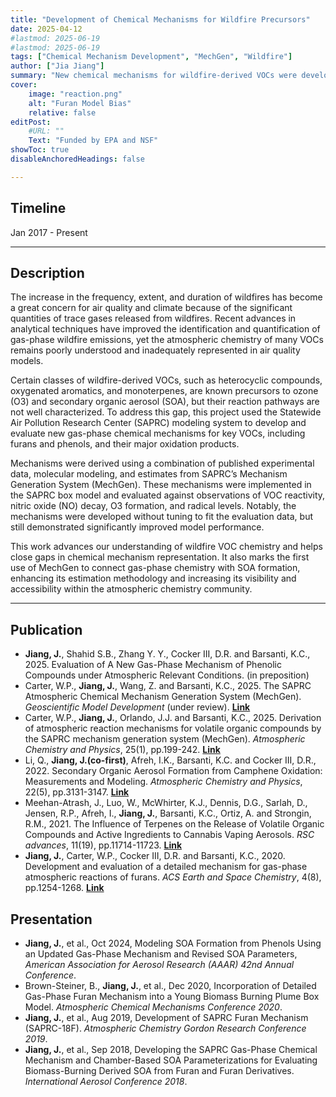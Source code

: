 ```yaml
---
title: "Development of Chemical Mechanisms for Wildfire Precursors" 
date: 2025-04-12
#lastmod: 2025-06-19
#lastmod: 2025-06-19
tags: ["Chemical Mechanism Development", "MechGen", "Wildfire"]
author: ["Jia Jiang"]
summary: "New chemical mechanisms for wildfire-derived VOCs were developed and evaluated using the SAPRC modeling system. This work also marked the first use of MechGen to connect gas-phase chemistry with SOA formation, advancing air quality modeling of wildfire emissions."
cover:
    image: "reaction.png"
    alt: "Furan Model Bias"
    relative: false
editPost:
    #URL: ""
    Text: "Funded by EPA and NSF"
showToc: true
disableAnchoredHeadings: false

---
```


## Timeline
Jan 2017 - Present

---

## Description
The increase in the frequency, extent, and duration of wildfires has become a great concern for air quality and climate because of the significant quantities of trace gases released from wildfires. Recent advances in analytical techniques have improved the identification and quantification of gas-phase wildfire emissions, yet the atmospheric chemistry of many VOCs remains poorly understood and inadequately represented in air quality models.

Certain classes of wildfire-derived VOCs, such as heterocyclic compounds, oxygenated aromatics, and monoterpenes, are known precursors to ozone (O3) and secondary organic aerosol (SOA), but their reaction pathways are not well characterized. To address this gap, this project used the Statewide Air Pollution Research Center (SAPRC) modeling system to develop and evaluate new gas-phase chemical mechanisms for key VOCs, including furans and phenols, and their major oxidation products.

Mechanisms were derived using a combination of published experimental data, molecular modeling, and estimates from SAPRC’s Mechanism Generation System (MechGen). These mechanisms were implemented in the SAPRC box model and evaluated against observations of VOC reactivity, nitric oxide (NO) decay, O3 formation, and radical levels. Notably, the mechanisms were developed without tuning to fit the evaluation data, but still demonstrated significantly improved model performance.

This work advances our understanding of wildfire VOC chemistry and helps close gaps in chemical mechanism representation. It also marks the first use of MechGen to connect gas-phase chemistry with SOA formation, enhancing its estimation methodology and increasing its visibility and accessibility within the atmospheric chemistry community.


---

## Publication
 * **Jiang, J.**, Shahid S.B., Zhang Y. Y., Cocker III, D.R. and Barsanti, K.C., 2025. Evaluation of A New Gas-Phase Mechanism of Phenolic Compounds under Atmospheric Relevant Conditions. (in preposition)
 * Carter, W.P., **Jiang, J.**, Wang, Z. and Barsanti, K.C., 2025. The SAPRC Atmospheric Chemical Mechanism Generation System (MechGen). *Geoscientific Model Development* (under review). [**Link**](https://doi.org/10.5194/egusphere-2025-1183)
 * Carter, W.P., **Jiang, J.**, Orlando, J.J. and Barsanti, K.C., 2025. Derivation of atmospheric reaction mechanisms for volatile organic compounds by the SAPRC mechanism generation system (MechGen). *Atmospheric Chemistry and Physics*, 25(1), pp.199-242. [**Link**](https://doi.org/10.5194/acp-25-199-2025)
 * Li, Q., **Jiang, J.(co-first)**, Afreh, I.K., Barsanti, K.C. and Cocker III, D.R., 2022. Secondary Organic Aerosol Formation from Camphene Oxidation: Measurements and Modeling. *Atmospheric Chemistry and Physics*, 22(5), pp.3131-3147. [**Link**](https://doi.org/10.5194/acp-22-3131-2022)
* Meehan-Atrash, J., Luo, W., McWhirter, K.J., Dennis, D.G., Sarlah, D., Jensen, R.P., Afreh, I., **Jiang, J.**, Barsanti, K.C., Ortiz, A. and Strongin, R.M., 2021. The Influence of Terpenes on the Release of Volatile Organic Compounds and Active Ingredients to Cannabis Vaping Aerosols. *RSC advances*, 11(19), pp.11714-11723. [**Link**](https://doi.org/10.1039/D1RA00934F)
 * **Jiang, J.**, Carter, W.P., Cocker III, D.R. and Barsanti, K.C., 2020. Development and evaluation of a detailed mechanism for gas-phase atmospheric reactions of furans. *ACS Earth and Space Chemistry*, 4(8), pp.1254-1268. [**Link**](https://doi.org/10.1021/acsearthspacechem.0c00058)



## Presentation
 * **Jiang, J.**, et al., Oct 2024, Modeling SOA Formation from Phenols Using an Updated Gas-Phase Mechanism and Revised SOA Parameters, *American Association for Aerosol Research (AAAR) 42nd Annual Conference*.
 * Brown-Steiner, B., **Jiang, J.**, et al., Dec 2020, Incorporation of Detailed Gas-Phase Furan Mechanism into a Young Biomass Burning Plume Box Model. *Atmospheric Chemical Mechanisms Conference 2020*.
 * **Jiang, J.**, et al., Aug 2019, Development of SAPRC Furan Mechanism (SAPRC-18F). *Atmospheric Chemistry Gordon Research Conference 2019*.
 * **Jiang, J.**, et al., Sep 2018, Developing the SAPRC Gas-Phase Chemical Mechanism and Chamber-Based SOA Parameterizations for Evaluating Biomass-Burning Derived SOA from Furan and Furan Derivatives. *International Aerosol Conference 2018*. 